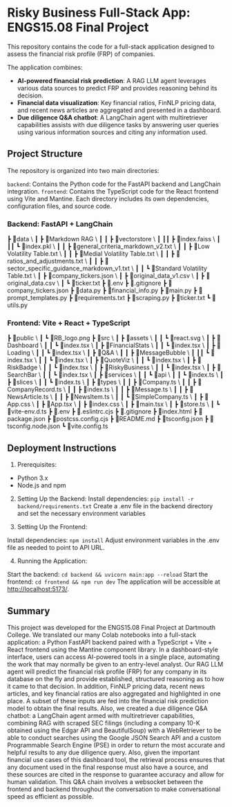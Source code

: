 # Risky Business Full-Stack App: ENGS15.08 Final Project

This repository contains the code for a full-stack application designed to assess the financial risk profile (FRP) of companies. 

The application combines:

- **AI-powered financial risk prediction**: A RAG LLM agent leverages various data sources to predict FRP and provides reasoning behind its decision.
- **Financial data visualization**: Key financial ratios, FinNLP pricing data, and recent news articles are aggregated and presented in a dashboard.
- **Due diligence Q&A chatbot**: A LangChain agent with multiretriever capabilities assists with due diligence tasks by answering user queries using various information sources and citing any information used.

## Project Structure
The repository is organized into two main directories:

`backend`: Contains the Python code for the FastAPI backend and LangChain integration.
`frontend`: Contains the TypeScript code for the React frontend using Vite and Mantine.
Each directory includes its own dependencies, configuration files, and source code.

### Backend: FastAPI + LangChain

┣ 📂data
\ ┃ ┣ 📂Markdown RAG
\ ┃ ┃ ┣ 📂vectorstore
\ ┃ ┃┃ ┣ 📜index.faiss
\ ┃ ┃┃ ┗ 📜index.pkl
\ ┃ ┃ ┣ 📜general_criteria_markdown_v2.txt
\ ┃ ┃ ┣ 📜Low Volatility Table.txt
\ ┃ ┃ ┣ 📜Medial Volatility Table.txt
\ ┃ ┃ ┣ 📜ratios_and_adjustments.txt
\ ┃ ┃ ┣ 📜sector_specific_guidance_markdown_v1.txt
\ ┃ ┃ ┗ 📜Standard Volatility Table.txt
\ ┃ ┣ 📜company_tickers.json
\ ┃ ┣ 📜original_data_v1.csv
\ ┃ ┣ 📜original_data.csv
\ ┃ ┗ 📜ticker.txt
┣ 📜.env
┣ 📜.gitignore
┣ 📜company_tickers.json
┣ 📜data.py
┣ 📜financial_info.py
┣ 📜main.py
┣ 📜prompt_templates.py
┣ 📜requirements.txt
┣ 📜scraping.py
┣ 📜ticker.txt
┗ 📜utils.py

### Frontend: Vite + React + TypeScript

┣ 📂public
\ ┃ ┗ 📜RB_logo.png
┣ 📂src
\ ┃ ┣ 📂assets
\ ┃ ┃ ┗ 📜react.svg
\ ┃ ┣ 📂Dashboard
\ ┃ ┃ ┗ 📜index.tsx
\ ┃ ┣ 📂FinancialStats
\ ┃ ┃ ┗ 📜index.tsx
\ ┃ ┣ 📂Loading
\ ┃ ┃ ┗ 📜index.tsx
\ ┃ ┣ 📂Q&A
\ ┃ ┃ ┣ 📂MessageBubble
\ ┃ ┃┃ ┗ 📜index.tsx
\ ┃ ┃ ┗ 📜index.tsx
\ ┃ ┣ 📂QuoteViz
\ ┃ ┃ ┗ 📜index.tsx
\ ┃ ┣ 📂RiskBadge
\ ┃ ┃ ┗ 📜index.tsx
\ ┃ ┣ 📂RiskyBusiness
\ ┃ ┃ ┗ 📜index.tsx
\ ┃ ┣ 📂SearchBar
\ ┃ ┃ ┗ 📜index.tsx
\ ┃ ┣ 📂services
\ ┃ ┃ ┗ 📂api
\ ┃ ┃   ┗ 📜index.ts
\ ┃ ┣ 📂slices
\ ┃ ┃ ┗ 📜index.ts
\ ┃ ┣ 📂types
\ ┃ ┃ ┣ 📜Company.ts
\ ┃ ┃ ┣ 📜CompanyRecord.ts
\ ┃ ┃ ┣ 📜index.ts
\ ┃ ┃ ┣ 📜Message.ts
\ ┃ ┃ ┣ 📜NewsArticle.ts
\ ┃ ┃ ┣ 📜NewsItem.ts
\ ┃ ┃ ┗ 📜SimpleCompany.ts
\ ┃ ┣ 📜App.css
\ ┃ ┣ 📜App.tsx
\ ┃ ┣ 📜index.css
\ ┃ ┣ 📜main.tsx
\ ┃ ┣ 📜store.ts
\ ┃ ┗ 📜vite-env.d.ts
┣ 📜.env
┣ 📜.eslintrc.cjs
┣ 📜.gitignore
┣ 📜index.html
┣ 📜package.json
┣ 📜postcss.config.cjs
┣ 📜README.md
┣ 📜tsconfig.json
┣ 📜tsconfig.node.json
┗ 📜vite.config.ts

## Deployment Instructions
1. Prerequisites:
- Python 3.x
- Node.js and npm

2. Setting Up the Backend:
Install dependencies: `pip install -r backend/requirements.txt`
Create a .env file in the backend directory and set the necessary environment variables

3. Setting Up the Frontend:

Install dependencies: `npm install`
Adjust environment variables in the .env file as needed to point to API URL.

4. Running the Application:

Start the backend: `cd backend && uvicorn main:app --reload`
Start the frontend: `cd frontend && npm run dev`
The application will be accessible at [http://localhost:5173/](http://localhost:5173/).

## Summary

This project was developed for the ENGS15.08 Final Project at Dartmouth College. We translated our many Colab notebooks into a full-stack application: a Python FastAPI backend paired with a TypeScript + Vite + React frontend using the Mantine component library. In a dashboard-style interface, users can access AI-powered tools in a single place, automating the work that may normally be given to an entry-level analyst. Our RAG LLM agent will predict the financial risk profile (FRP) for any company in its database on the fly and provide established, structured reasoning as to how it came to that decision. In addition, FinNLP pricing data, recent news articles, and key financial ratios are also aggregated and highlighted in one place. A subset of these inputs are fed into the financial risk prediction model to obtain the final results. Also, we created a due diligence Q&A chatbot: a LangChain agent armed with multiretriever capabilities, combining RAG with scraped SEC filings (including a company 10-K obtained using the Edgar API and BeautifulSoup) with a WebRetriever to be able to conduct searches using the Google JSON Search API and a custom Programmable Search Engine (PSE) in order to return the most accurate and helpful results to any due diligence query. Also, given the important financial use cases of this dashboard tool, the retrieval process ensures that any document used in the final response must also have a source, and these sources are cited in the response to guarantee accuracy and allow for human validation. This Q&A chain involves a websocket between the frontend and backend throughout the conversation to make conversational speed as efficient as possible.